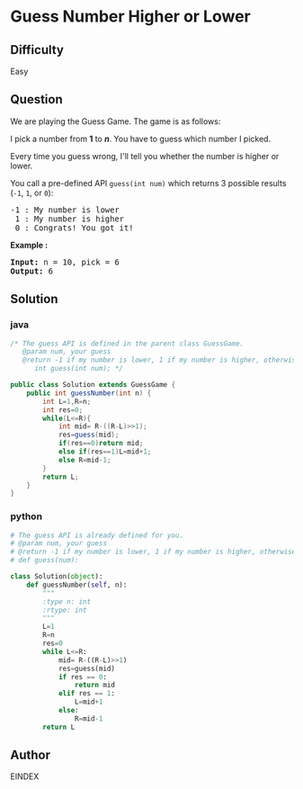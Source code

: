 # Guess Number Higher or Lower

## Difficulty
Easy

## Question
<p>We are playing the Guess Game. The game is as follows:</p>

<p>I pick a number from <b>1</b> to <b><i>n</i></b>. You have to guess which number I picked.</p>

<p>Every time you guess wrong, I&#39;ll tell you whether the number is higher or lower.</p>

<p>You call a pre-defined API <code>guess(int num)</code> which returns 3 possible results (<code>-1</code>, <code>1</code>, or <code>0</code>):</p>

<pre>
-1 : My number is lower
 1 : My number is higher
 0 : Congrats! You got it!
</pre>

<p><strong>Example :</strong></p>

<div>
<pre>
<strong>Input: </strong>n = <span id="example-input-1-1">10</span>, pick = <span id="example-input-1-2">6</span>
<strong>Output: </strong><span id="example-output-1">6</span>
</pre>
</div>


## Solution
### java
```java
/* The guess API is defined in the parent class GuessGame.
   @param num, your guess
   @return -1 if my number is lower, 1 if my number is higher, otherwise return 0
      int guess(int num); */

public class Solution extends GuessGame {
    public int guessNumber(int n) {
        int L=1,R=n;
        int res=0;
        while(L<=R){
            int mid= R-((R-L)>>1);
            res=guess(mid);
            if(res==0)return mid;
            else if(res==1)L=mid+1;
            else R=mid-1;
        }
        return L;
    }
}
```
### python
```python
# The guess API is already defined for you.
# @param num, your guess
# @return -1 if my number is lower, 1 if my number is higher, otherwise return 0
# def guess(num):

class Solution(object):
    def guessNumber(self, n):
        """
        :type n: int
        :rtype: int
        """
        L=1
        R=n
        res=0
        while L<=R:
            mid= R-((R-L)>>1)
            res=guess(mid)
            if res == 0:
                return mid
            elif res == 1:
                L=mid+1
            else:
                R=mid-1
        return L


```

## Author
EINDEX